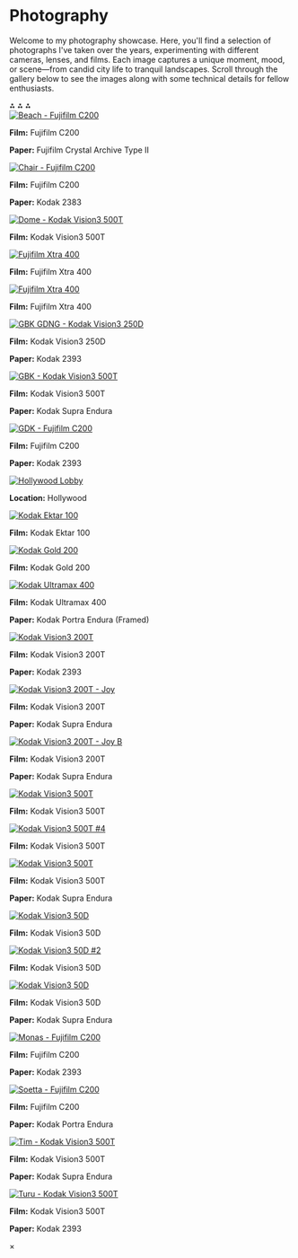 # Photography

Welcome to my photography showcase. Here, you'll find a selection of photographs I've taken over the years, experimenting with different cameras, lenses, and films. Each image captures a unique moment, mood, or scene—from candid city life to tranquil landscapes. Scroll through the gallery below to see the images along with some technical details for fellow enthusiasts.

<div class="gallery-divider">
&#8258; &#8258; &#8258;
</div>

<div class="gallery">

<div class="photo-container">
  <a href="../static/photos/beach_fujifilm_c200_fujifilm_crystal_archive_typeii.jpg" class="photo-link">
    <img src="../static/photos/beach_fujifilm_c200_fujifilm_crystal_archive_typeii_thumbnail.jpg" alt="Beach - Fujifilm C200" class="photo-thumbnail">
  </a>
  <div class="photo-caption">
    <p><strong>Film:</strong> Fujifilm C200</p>
    <p><strong>Paper:</strong> Fujifilm Crystal Archive Type II</p>
  </div>
</div>

<div class="photo-container">
  <a href="../static/photos/chair_fujifilm_c200_kodak_2383.jpg" class="photo-link">
    <img src="../static/photos/chair_fujifilm_c200_kodak_2383_thumbnail.jpg" alt="Chair - Fujifilm C200" class="photo-thumbnail">
  </a>
  <div class="photo-caption">
    <p><strong>Film:</strong> Fujifilm C200</p>
    <p><strong>Paper:</strong> Kodak 2383</p>
  </div>
</div>

<div class="photo-container">
  <a href="../static/photos/dome_kodak_vision3_500t.jpg" class="photo-link">
    <img src="../static/photos/dome_kodak_vision3_500t_thumbnail.jpg" alt="Dome - Kodak Vision3 500T" class="photo-thumbnail">
  </a>
  <div class="photo-caption">
    <p><strong>Film:</strong> Kodak Vision3 500T</p>
  </div>
</div>

<div class="photo-container">
  <a href="../static/photos/fujifilm_xtra_400(1).jpg" class="photo-link">
    <img src="../static/photos/fujifilm_xtra_400(1)_thumbnail.jpg" alt="Fujifilm Xtra 400" class="photo-thumbnail">
  </a>
  <div class="photo-caption">
    <p><strong>Film:</strong> Fujifilm Xtra 400</p>
  </div>
</div>

<div class="photo-container">
  <a href="../static/photos/fujifilm_xtra_400.jpg" class="photo-link">
    <img src="../static/photos/fujifilm_xtra_400_thumbnail.jpg" alt="Fujifilm Xtra 400" class="photo-thumbnail">
  </a>
  <div class="photo-caption">
    <p><strong>Film:</strong> Fujifilm Xtra 400</p>
  </div>
</div>

<div class="photo-container">
  <a href="../static/photos/gbk_gdng_kodak_vision3_250d_kodak_2393.jpg" class="photo-link">
    <img src="../static/photos/gbk_gdng_kodak_vision3_250d_kodak_2393_thumbnail.jpg" alt="GBK GDNG - Kodak Vision3 250D" class="photo-thumbnail">
  </a>
  <div class="photo-caption">
    <p><strong>Film:</strong> Kodak Vision3 250D</p>
    <p><strong>Paper:</strong> Kodak 2393</p>
  </div>
</div>

<div class="photo-container">
  <a href="../static/photos/gbk_kodak_vision3_500t_kodak_supra_endura.jpg" class="photo-link">
    <img src="../static/photos/gbk_kodak_vision3_500t_kodak_supra_endura_thumbnail.jpg" alt="GBK - Kodak Vision3 500T" class="photo-thumbnail">
  </a>
  <div class="photo-caption">
    <p><strong>Film:</strong> Kodak Vision3 500T</p>
    <p><strong>Paper:</strong> Kodak Supra Endura</p>
  </div>
</div>

<div class="photo-container">
  <a href="../static/photos/gdk_fujifilm_c200_kodak_2393.jpg" class="photo-link">
    <img src="../static/photos/gdk_fujifilm_c200_kodak_2393_thumbnail.jpg" alt="GDK - Fujifilm C200" class="photo-thumbnail">
  </a>
  <div class="photo-caption">
    <p><strong>Film:</strong> Fujifilm C200</p>
    <p><strong>Paper:</strong> Kodak 2393</p>
  </div>
</div>

<div class="photo-container">
  <a href="../static/photos/hollywood_lobby.jpg" class="photo-link">
    <img src="../static/photos/hollywood_lobby_thumbnail.jpg" alt="Hollywood Lobby" class="photo-thumbnail">
  </a>
  <div class="photo-caption">
    <p><strong>Location:</strong> Hollywood</p>
  </div>
</div>

<div class="photo-container">
  <a href="../static/photos/kodak_ektar_100.jpg" class="photo-link">
    <img src="../static/photos/kodak_ektar_100_thumbnail.jpg" alt="Kodak Ektar 100" class="photo-thumbnail">
  </a>
  <div class="photo-caption">
    <p><strong>Film:</strong> Kodak Ektar 100</p>
  </div>
</div>

<div class="photo-container">
  <a href="../static/photos/kodak_gold_200.jpg" class="photo-link">
    <img src="../static/photos/kodak_gold_200_thumbnail.jpg" alt="Kodak Gold 200" class="photo-thumbnail">
  </a>
  <div class="photo-caption">
    <p><strong>Film:</strong> Kodak Gold 200</p>
  </div>
</div>

<div class="photo-container">
  <a href="../static/photos/kodak_ultramax_400_kodak_portra_endura_framed.jpg" class="photo-link">
    <img src="../static/photos/kodak_ultramax_400_kodak_portra_endura_framed_thumbnail.jpg" alt="Kodak Ultramax 400" class="photo-thumbnail">
  </a>
  <div class="photo-caption">
    <p><strong>Film:</strong> Kodak Ultramax 400</p>
    <p><strong>Paper:</strong> Kodak Portra Endura (Framed)</p>
  </div>
</div>

<div class="photo-container">
  <a href="../static/photos/kodak_vision3_200t_kodak_2393.jpg" class="photo-link">
    <img src="../static/photos/kodak_vision3_200t_kodak_2393_thumbnail.jpg" alt="Kodak Vision3 200T" class="photo-thumbnail">
  </a>
  <div class="photo-caption">
    <p><strong>Film:</strong> Kodak Vision3 200T</p>
    <p><strong>Paper:</strong> Kodak 2393</p>
  </div>
</div>

<div class="photo-container">
  <a href="../static/photos/kodak_vision3_200t_kodak_supra_endura_joy.jpg" class="photo-link">
    <img src="../static/photos/kodak_vision3_200t_kodak_supra_endura_joy_thumbnail.jpg" alt="Kodak Vision3 200T - Joy" class="photo-thumbnail">
  </a>
  <div class="photo-caption">
    <p><strong>Film:</strong> Kodak Vision3 200T</p>
    <p><strong>Paper:</strong> Kodak Supra Endura</p>
  </div>
</div>

<div class="photo-container">
  <a href="../static/photos/kodak_vision3_200t_kodak_supra_endura_joy_b.jpg" class="photo-link">
    <img src="../static/photos/kodak_vision3_200t_kodak_supra_endura_joy_b_thumbnail.jpg" alt="Kodak Vision3 200T - Joy B" class="photo-thumbnail">
  </a>
  <div class="photo-caption">
    <p><strong>Film:</strong> Kodak Vision3 200T</p>
    <p><strong>Paper:</strong> Kodak Supra Endura</p>
  </div>
</div>

<div class="photo-container">
  <a href="../static/photos/kodak_vision3_500t.jpg" class="photo-link">
    <img src="../static/photos/kodak_vision3_500t_thumbnail.jpg" alt="Kodak Vision3 500T" class="photo-thumbnail">
  </a>
  <div class="photo-caption">
    <p><strong>Film:</strong> Kodak Vision3 500T</p>
  </div>
</div>

<div class="photo-container">
  <a href="../static/photos/kodak_vision3_500t_4.jpg" class="photo-link">
    <img src="../static/photos/kodak_vision3_500t_4_thumbnail.jpg" alt="Kodak Vision3 500T #4" class="photo-thumbnail">
  </a>
  <div class="photo-caption">
    <p><strong>Film:</strong> Kodak Vision3 500T</p>
  </div>
</div>

<div class="photo-container">
  <a href="../static/photos/kodak_vision3_500t_kodak_supra_endura.jpg" class="photo-link">
    <img src="../static/photos/kodak_vision3_500t_kodak_supra_endura_thumbnail.jpg" alt="Kodak Vision3 500T" class="photo-thumbnail">
  </a>
  <div class="photo-caption">
    <p><strong>Film:</strong> Kodak Vision3 500T</p>
    <p><strong>Paper:</strong> Kodak Supra Endura</p>
  </div>
</div>

<div class="photo-container">
  <a href="../static/photos/kodak_vision3_50d.jpg" class="photo-link">
    <img src="../static/photos/kodak_vision3_50d_thumbnail.jpg" alt="Kodak Vision3 50D" class="photo-thumbnail">
  </a>
  <div class="photo-caption">
    <p><strong>Film:</strong> Kodak Vision3 50D</p>
  </div>
</div>

<div class="photo-container">
  <a href="../static/photos/kodak_vision3_50d_2.jpg" class="photo-link">
    <img src="../static/photos/kodak_vision3_50d_2_thumbnail.jpg" alt="Kodak Vision3 50D #2" class="photo-thumbnail">
  </a>
  <div class="photo-caption">
    <p><strong>Film:</strong> Kodak Vision3 50D</p>
  </div>
</div>

<div class="photo-container">
  <a href="../static/photos/kodak_vision3_50d_kodak_supra_endura.jpg" class="photo-link">
    <img src="../static/photos/kodak_vision3_50d_kodak_supra_endura_thumbnail.jpg" alt="Kodak Vision3 50D" class="photo-thumbnail">
  </a>
  <div class="photo-caption">
    <p><strong>Film:</strong> Kodak Vision3 50D</p>
    <p><strong>Paper:</strong> Kodak Supra Endura</p>
  </div>
</div>

<div class="photo-container">
  <a href="../static/photos/monas_fujifilm_c200_kodak2393.jpg" class="photo-link">
    <img src="../static/photos/monas_fujifilm_c200_kodak2393_thumbnail.jpg" alt="Monas - Fujifilm C200" class="photo-thumbnail">
  </a>
  <div class="photo-caption">
    <p><strong>Film:</strong> Fujifilm C200</p>
    <p><strong>Paper:</strong> Kodak 2393</p>
  </div>
</div>

<div class="photo-container">
  <a href="../static/photos/soetta_fujifilm_c200_kodak_portra_endura.jpg" class="photo-link">
    <img src="../static/photos/soetta_fujifilm_c200_kodak_portra_endura_thumbnail.jpg" alt="Soetta - Fujifilm C200" class="photo-thumbnail">
  </a>
  <div class="photo-caption">
    <p><strong>Film:</strong> Fujifilm C200</p>
    <p><strong>Paper:</strong> Kodak Portra Endura</p>
  </div>
</div>

<div class="photo-container">
  <a href="../static/photos/tim_kodak_vision3_500t_kodak_supra_endura.jpg" class="photo-link">
    <img src="../static/photos/tim_kodak_vision3_500t_kodak_supra_endura_thumbnail.jpg" alt="Tim - Kodak Vision3 500T" class="photo-thumbnail">
  </a>
  <div class="photo-caption">
    <p><strong>Film:</strong> Kodak Vision3 500T</p>
    <p><strong>Paper:</strong> Kodak Supra Endura</p>
  </div>
</div>

<div class="photo-container">
  <a href="../static/photos/turu_kodak_vision3_500t_kodak_2393.jpg" class="photo-link">
    <img src="../static/photos/turu_kodak_vision3_500t_kodak_2393_thumbnail.jpg" alt="Turu - Kodak Vision3 500T" class="photo-thumbnail">
  </a>
  <div class="photo-caption">
    <p><strong>Film:</strong> Kodak Vision3 500T</p>
    <p><strong>Paper:</strong> Kodak 2393</p>
  </div>
</div>

</div>

<div id="lightbox" class="lightbox">
  <span class="close-button">&times;</span>
  <img class="lightbox-content" id="lightbox-img">
  <div id="lightbox-caption"></div>
</div>